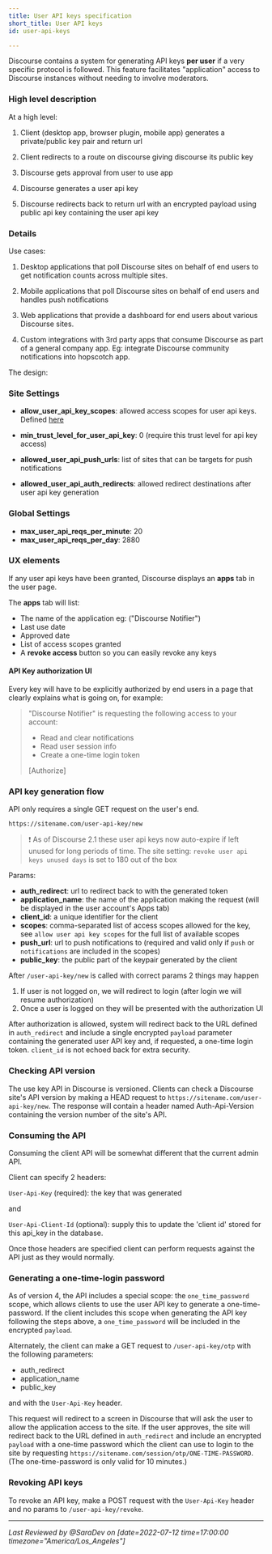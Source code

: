 ```yaml
---
title: User API keys specification
short_title: User API keys
id: user-api-keys

---
```

<div data-theme-toc="true"> </div>

Discourse contains a system for generating API keys **per user** if a very specific protocol is followed. This feature facilitates "application" access to Discourse instances without needing to involve moderators. 

### High level description

At a high level:

1. Client (desktop app, browser plugin, mobile app) generates a private/public key pair and return url

2. Client redirects to a route on discourse giving discourse its public key

3. Discourse gets approval from user to use app

4. Discourse generates a user api key

5. Discourse redirects back to return url with an encrypted payload using public api key containing the user api key

### Details

Use cases: 

1. Desktop applications that poll Discourse sites on behalf of end users to get notification counts across multiple sites. 

2. Mobile applications that poll Discourse sites on behalf of end users and handles push notifications

3. Web applications that provide a dashboard for end users about various Discourse sites. 

4. Custom integrations with 3rd party apps that consume Discourse as part of a general company app. Eg: integrate Discourse community notifications into hopscotch app. 

The design: 

### Site Settings

- **allow_user_api_key_scopes**: allowed access scopes for user api keys. Defined [here](https://github.com/discourse/discourse/blob/master/app/models/user_api_key.rb)
- **min_trust_level_for_user_api_key**: 0 (require this trust level for api key access)

- **allowed_user_api_push_urls**: list of sites that can be targets for push notifications
- **allowed_user_api_auth_redirects**: allowed redirect destinations after user api key generation

### Global Settings

- **max_user_api_reqs_per_minute**: 20 
- **max_user_api_reqs_per_day**: 2880

### UX elements

If any user api keys have been granted, Discourse displays an **apps** tab in the user page. 

The **apps** tab will list: 

- The name of the application eg: ("Discourse Notifier") 
- Last use date 
- Approved date
- List of access scopes granted
- A **revoke access** button so you can easily revoke any keys

#### API Key authorization UI

Every key will have to be explicitly authorized by end users in a page that clearly explains what is going on, for example: 

> "Discourse Notifier" is requesting the following access to your account: 
> - Read and clear notifications
> - Read user session info
> - Create a one-time login token
>
> [Authorize]
 
### API key generation flow

API only requires a single GET request on the user's end.

```
https://sitename.com/user-api-key/new
```

> :exclamation: As of Discourse 2.1 these user api keys now auto-expire if left unused for long periods of time. The site setting: `revoke user api keys unused days` is set to 180 out of the box

Params: 

* **auth_redirect**: url to redirect back to with the generated token
* **application_name**: the name of the application making the request (will be displayed in the user account's Apps tab)
* **client_id**: a unique identifier for the client
* **scopes**: comma-separated list of access scopes allowed for the key, see `allow user api key scopes` for the full list of available scopes
* **push_url**: url to push notifications to (required and valid only if `push` or `notifications` are included in the scopes)
* **public_key**: the public part of the keypair generated by the client

After `/user-api-key/new` is called with correct params 2 things may happen

1. If user is not logged on, we will redirect to login (after login we will resume authorization) 
2. Once a user is logged on they will be presented with the authorization UI

After authorization is allowed, system will redirect back to the URL defined in `auth_redirect` and include a single encrypted `payload` parameter containing the generated user API key and, if requested, a one-time login token. `client_id` is not echoed back for extra security. 

### Checking API version

The use key API in Discourse is versioned. Clients can check a Discourse site's API version by making a HEAD request to `https://sitename.com/user-api-key/new`. The response will contain a header named Auth-Api-Version containing the version number of the site's API. 

### Consuming the API

Consuming the client API will be somewhat different that the current admin API. 

Client can specify 2 headers: 

`User-Api-Key` (required): the key that was generated

and 

`User-Api-Client-Id` (optional): supply this to update the  'client id' stored for this api_key in the database.

Once those headers are specified client can perform requests against the API just as they would normally.

### Generating a one-time-login password

As of version 4, the API includes a special scope: the  `one_time_password` scope, which allows clients to use the user API key to generate a one-time-password. If the client includes this scope when generating the API key following the steps above, a `one_time_password` will be included in the encrypted `payload`. 

Alternately, the client can make a GET request to `/user-api-key/otp` with the following parameters: 

- auth_redirect
- application_name
- public_key

and with the `User-Api-Key` header. 

This request will redirect to a screen in Discourse that will ask the user to allow the application access to the site. If the user approves, the site will redirect back to the URL defined in `auth_redirect` and include an encrypted `payload` with a one-time password which the client can use to login to the site by requesting `https://sitename.com/session/otp/ONE-TIME-PASSWORD`. (The one-time-password is only valid for 10 minutes.) 

### Revoking API keys

To revoke an API key, make a POST request with the `User-Api-Key` header and no params to `/user-api-key/revoke`.

---

*Last Reviewed by @SaraDev on [date=2022-07-12 time=17:00:00 timezone="America/Los_Angeles"]*

